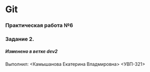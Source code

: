 # Git
### Практическая работа №6
### Задание 2.
##### Изменено в ветке dev2
Выполнил:
<Камышанова Екатерина Владмировна>
<УВП-321>
